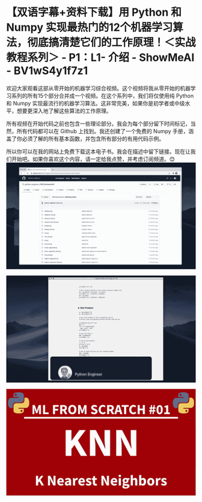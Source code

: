 # 【双语字幕+资料下载】用 Python 和 Numpy 实现最热门的12个机器学习算法，彻底搞清楚它们的工作原理！＜实战教程系列＞ - P1：L1- 介绍 - ShowMeAI - BV1wS4y1f7z1

欢迎大家观看这部从零开始的机器学习综合视频。这个视频将我从零开始的机器学习系列的所有15个部分合并成一个视频。在这个系列中，我们将仅使用纯 Python 和 Numpy 实现最流行的机器学习算法。这非常完美，如果你是初学者或中级水平，想要更深入地了解这些算法的工作原理。

所有视频在开始代码之前也包含一些理论部分。我会为每个部分留下时间标记，当然，所有代码都可以在 Github 上找到。我还创建了一个免费的 Numpy 手册，涵盖了你必须了解的所有基本函数，并包含所有部分的有用代码示例。

所以你可以在我的网站上免费下载这本电子书。我会在描述中留下链接。现在让我们开始吧。如果你喜欢这个内容，请一定给我点赞，并考虑订阅频道。😊 ![](img/b766dc5e34cf2fcc4c0c1571af2fec39_1.png)

![](img/b766dc5e34cf2fcc4c0c1571af2fec39_2.png)

![](img/b766dc5e34cf2fcc4c0c1571af2fec39_3.png)
